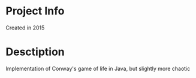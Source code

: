 # Project Info
Created in 2015

# Desctiption
Implementation of Conway's game of life in Java, but slightly more chaotic
